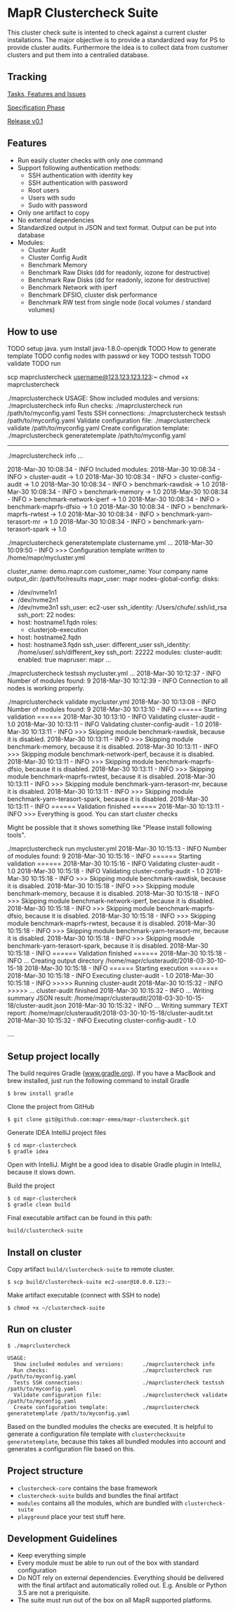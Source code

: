 # MapR Clustercheck Suite

This cluster check suite is intented to check against a current cluster installations.
The major objective is to provide a standardized way for PS to provide cluster audits.
Furthermore the idea is to collect data from customer clusters and put them into a centralied database.

## Tracking

[Tasks, Features and Issues](https://github.com/mapr-emea/mapr-clustercheck/issues)

[Specification Phase](https://github.com/mapr-emea/mapr-clustercheck/projects/2)

[Release v0.1](https://github.com/mapr-emea/mapr-clustercheck/projects/3)


## Features

- Run easily cluster checks with only one command
- Support following authentication methods:
    - SSH authentication with identity key
    - SSH authentication with password
    - Root users
    - Users with sudo
    - Sudo with password
- Only one artifact to copy
- No external dependencies
- Standardized output in JSON and text format. Output can be put into database
- Modules:
    - Cluster Audit
    - Cluster Config Audit
    - Benchmark Memory
    - Benchmark Raw Disks (dd for readonly, iozone for destructive)
    - Benchmark Raw Disks (dd for readonly, iozone for destructive)
    - Benchmark Network with iperf
    - Benchmark DFSIO, cluster disk performance
    - Benchmark RW test from single node (local volumes / standard volumes)

## How to use

TODO setup java. yum install java-1.8.0-openjdk
TODO How to generate template
TODO config nodes with passwd or key
TODO testssh
TODO validate
TODO run

scp maprclustercheck username@123.123.123.123:~
chmod +x maprclustercheck

./maprclustercheck
USAGE:
  Show included modules and versions:      ./maprclustercheck info
  Run checks:                              ./maprclustercheck run /path/to/myconfig.yaml
  Tests SSH connections:                   ./maprclustercheck testssh /path/to/myconfig.yaml
  Validate configuration file:             ./maprclustercheck validate /path/to/myconfig.yaml
  Create configuration template:           ./maprclustercheck generatetemplate /path/to/myconfig.yaml



----
./maprclustercheck info
...

2018-Mar-30 10:08:34 - INFO Included modules:
2018-Mar-30 10:08:34 - INFO > cluster-audit -> 1.0
2018-Mar-30 10:08:34 - INFO > cluster-config-audit -> 1.0
2018-Mar-30 10:08:34 - INFO > benchmark-rawdisk -> 1.0
2018-Mar-30 10:08:34 - INFO > benchmark-memory -> 1.0
2018-Mar-30 10:08:34 - INFO > benchmark-network-iperf -> 1.0
2018-Mar-30 10:08:34 - INFO > benchmark-maprfs-dfsio -> 1.0
2018-Mar-30 10:08:34 - INFO > benchmark-maprfs-rwtest -> 1.0
2018-Mar-30 10:08:34 - INFO > benchmark-yarn-terasort-mr -> 1.0
2018-Mar-30 10:08:34 - INFO > benchmark-yarn-terasort-spark -> 1.0

./maprclustercheck generatetemplate clustername.yml
...
2018-Mar-30 10:09:50 - INFO >>> Configuration template written to /home/mapr/mycluster.yml

cluster_name: demo.mapr.com
customer_name: Your company name
output_dir: /path/for/results
mapr_user: mapr
nodes-global-config:
  disks:
  - /dev/nvme1n1
  - /dev/nvme2n1
  - /dev/nvme3n1
  ssh_user: ec2-user
  ssh_identity: /Users/chufe/.ssh/id_rsa
  ssh_port: 22
nodes:
- host: hostname1.fqdn
  roles:
  - clusterjob-execution
- host: hostname2.fqdn
- host: hostname3.fqdn
  ssh_user: different_user
  ssh_identity: /home/user/.ssh/different_key
  ssh_port: 22222
modules:
  cluster-audit:
    enabled: true
    mapruser: mapr
...

./maprclustercheck testssh mycluster.yml
...
2018-Mar-30 10:12:37 - INFO Number of modules found: 9
2018-Mar-30 10:12:39 - INFO Connection to all nodes is working properly.

 ./maprclustercheck validate mycluster.yml
2018-Mar-30 10:13:08 - INFO Number of modules found: 9
2018-Mar-30 10:13:10 - INFO ====== Starting validation ======
2018-Mar-30 10:13:10 - INFO Validating cluster-audit - 1.0
2018-Mar-30 10:13:11 - INFO Validating cluster-config-audit - 1.0
2018-Mar-30 10:13:11 - INFO >>> Skipping module benchmark-rawdisk, because it is disabled.
2018-Mar-30 10:13:11 - INFO >>> Skipping module benchmark-memory, because it is disabled.
2018-Mar-30 10:13:11 - INFO >>> Skipping module benchmark-network-iperf, because it is disabled.
2018-Mar-30 10:13:11 - INFO >>> Skipping module benchmark-maprfs-dfsio, because it is disabled.
2018-Mar-30 10:13:11 - INFO >>> Skipping module benchmark-maprfs-rwtest, because it is disabled.
2018-Mar-30 10:13:11 - INFO >>> Skipping module benchmark-yarn-terasort-mr, because it is disabled.
2018-Mar-30 10:13:11 - INFO >>> Skipping module benchmark-yarn-terasort-spark, because it is disabled.
2018-Mar-30 10:13:11 - INFO ====== Validation finished ======
2018-Mar-30 10:13:11 - INFO >>> Everything is good. You can start cluster checks

Might be possible that it shows something like "Please install following tools".

 ./maprclustercheck run mycluster.yml
2018-Mar-30 10:15:13 - INFO Number of modules found: 9
2018-Mar-30 10:15:16 - INFO ====== Starting validation ======
2018-Mar-30 10:15:16 - INFO Validating cluster-audit - 1.0
2018-Mar-30 10:15:18 - INFO Validating cluster-config-audit - 1.0
2018-Mar-30 10:15:18 - INFO >>> Skipping module benchmark-rawdisk, because it is disabled.
2018-Mar-30 10:15:18 - INFO >>> Skipping module benchmark-memory, because it is disabled.
2018-Mar-30 10:15:18 - INFO >>> Skipping module benchmark-network-iperf, because it is disabled.
2018-Mar-30 10:15:18 - INFO >>> Skipping module benchmark-maprfs-dfsio, because it is disabled.
2018-Mar-30 10:15:18 - INFO >>> Skipping module benchmark-maprfs-rwtest, because it is disabled.
2018-Mar-30 10:15:18 - INFO >>> Skipping module benchmark-yarn-terasort-mr, because it is disabled.
2018-Mar-30 10:15:18 - INFO >>> Skipping module benchmark-yarn-terasort-spark, because it is disabled.
2018-Mar-30 10:15:18 - INFO ====== Validation finished ======
2018-Mar-30 10:15:18 - INFO ... Creating output directory /home/mapr/clusteraudit/2018-03-30-10-15-18
2018-Mar-30 10:15:18 - INFO ====== Starting execution =======
2018-Mar-30 10:15:18 - INFO Executing cluster-audit - 1.0
2018-Mar-30 10:15:18 - INFO >>>>> Running cluster-audit
2018-Mar-30 10:15:32 - INFO >>>>> ... cluster-audit finished
2018-Mar-30 10:15:32 - INFO ... Writing summary JSON result: /home/mapr/clusteraudit/2018-03-30-10-15-18/cluster-audit.json
2018-Mar-30 10:15:32 - INFO ... Writing summary TEXT report: /home/mapr/clusteraudit/2018-03-30-10-15-18/cluster-audit.txt
2018-Mar-30 10:15:32 - INFO Executing cluster-config-audit - 1.0

....
## Setup project locally

The build requires Gradle (www.gradle.org). If you have a MacBook and brew installed, just run the following command to install Gradle

```
$ brew install gradle
```

Clone the project from GitHub

```
$ git clone git@github.com:mapr-emea/mapr-clustercheck.git
```

Generate IDEA IntelliJ project files

```
$ cd mapr-clustercheck
$ gradle idea
```

Open with IntelliJ. Might be a good idea to disable Gradle plugin in IntelliJ, because it slows down.

Build the project

```
$ cd mapr-clustercheck
$ gradle clean build
```

Final executable artifact can be found in this path:

```
build/clustercheck-suite
```

## Install on cluster

Copy artifact `build/clustercheck-suite` to remote cluster.

```
$ scp build/clustercheck-suite ec2-user@10.0.0.123:~
```

Make artifact executable (connect with SSH to node)

```
$ chmod +x ~/clustercheck-suite
```

## Run on cluster

```
$ ./maprclustercheck

USAGE: 
  Show included modules and versions:      ./maprclustercheck info
  Run checks:                              ./maprclustercheck run /path/to/myconfig.yaml
  Tests SSH connections:                   ./maprclustercheck testssh /path/to/myconfig.yaml
  Validate configuration file:             ./maprclustercheck validate /path/to/myconfig.yaml
  Create configuration template:           ./maprclustercheck generatetemplate /path/to/myconfig.yaml

```

Based on the bundled modules the checks are executed. It is helpful to generate a configuration file template with `clusterchecksuite generatetemplate`, because this takes all bundled modules into account and generates a configuration file based on this.

## Project structure

- `clustercheck-core` contains the base framework
- `clustercheck-suite` builds and bundles the final artifact
- `modules` contains all the modules, which are bundled with `clustercheck-suite`
- `playground` place your test stuff here.

## Development Guidelines

- Keep everything simple
- Every module must be able to run out of the box with standard configuration
- Do NOT rely on external dependencies. Everything should be delivered with the final artifact and automatically rolled out. E.g. Ansible or Python 3.5 are not a preriquisite.
- The suite must run out of the box on all MapR supported platforms.



